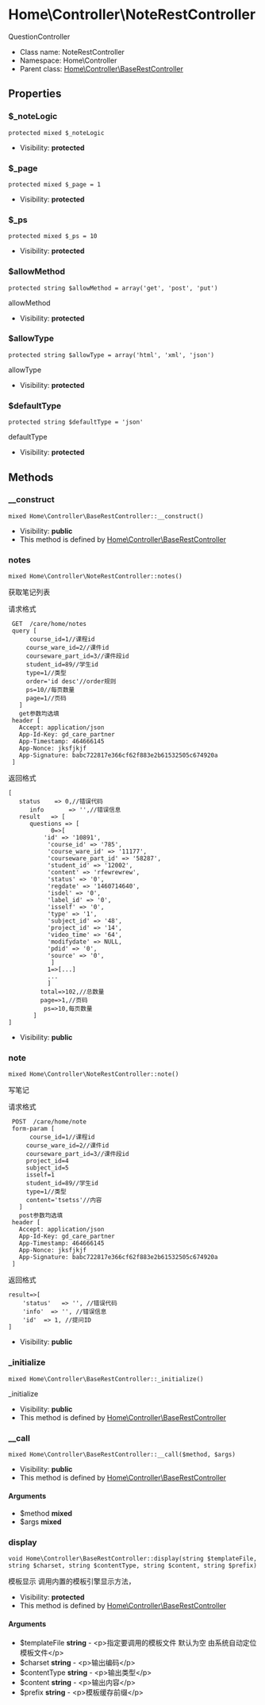 Home\Controller\NoteRestController
===============

QuestionController




* Class name: NoteRestController
* Namespace: Home\Controller
* Parent class: [Home\Controller\BaseRestController](Home-Controller-BaseRestController.md)





Properties
----------


### $_noteLogic

    protected mixed $_noteLogic





* Visibility: **protected**


### $_page

    protected mixed $_page = 1





* Visibility: **protected**


### $_ps

    protected mixed $_ps = 10





* Visibility: **protected**


### $allowMethod

    protected string $allowMethod = array('get', 'post', 'put')

allowMethod



* Visibility: **protected**


### $allowType

    protected string $allowType = array('html', 'xml', 'json')

allowType



* Visibility: **protected**


### $defaultType

    protected string $defaultType = 'json'

defaultType



* Visibility: **protected**


Methods
-------


### __construct

    mixed Home\Controller\BaseRestController::__construct()





* Visibility: **public**
* This method is defined by [Home\Controller\BaseRestController](Home-Controller-BaseRestController.md)




### notes 

    mixed Home\Controller\NoteRestController::notes()

获取笔记列表

请求格式
```
 GET  /care/home/notes
 query [
      course_id=1//课程id
     course_ware_id=2//课件id
     courseware_part_id=3//课件段id
     student_id=89//学生id
     type=1//类型
     order='id desc'//order规则
     ps=10//每页数量
     page=1//页码
   ]
   get参数均选填
 header [
   Accept: application/json
   App-Id-Key: gd_care_partner
   App-Timestamp: 464666145
   App-Nonce: jksfjkjf
   App-Signature: babc722817e366cf62f883e2b61532505c674920a
 ]
```
返回格式
```
[
   status    => 0,//错误代码
      info       => '',//错误信息
   result   => [
      questions => [
            0=>[
          'id' => '10891',
           'course_id' => '785',
           'course_ware_id' => '11177',
           'courseware_part_id' => '58287',
           'student_id' => '12002',
           'content' => 'rfewrewrew',
           'status' => '0',
           'regdate' => '1460714640',
           'isdel' => '0',
           'label_id' => '0',
           'isself' => '0',
           'type' => '1',
           'subject_id' => '48',
           'project_id' => '14',
           'video_time' => '64',
           'modifydate' => NULL,
           'pdid' => '0',
           'source' => '0',
            ]
           1=>[...]
           ...
           ]
         total=>102,//总数量
         page=>1,//页码
          ps=>10,每页数量
       ]
]
```

* Visibility: **public**




### note

    mixed Home\Controller\NoteRestController::note()

写笔记

请求格式
```
 POST  /care/home/note
 form-param [
      course_id=1//课程id
     course_ware_id=2//课件id
     courseware_part_id=3//课件段id
     project_id=4
     subject_id=5
     isself=1
     student_id=89//学生id
     type=1//类型
     content='tsetss'//内容
   ]
   post参数均选填
 header [
   Accept: application/json
   App-Id-Key: gd_care_partner
   App-Timestamp: 464666145
   App-Nonce: jksfjkjf
   App-Signature: babc722817e366cf62f883e2b61532505c674920a
 ]
```
返回格式
```
result=>[
    'status'   => '', //错误代码
    'info'  => '', //错误信息
    'id'  => 1, //提问ID
]
```

* Visibility: **public**




### _initialize

    mixed Home\Controller\BaseRestController::_initialize()

_initialize



* Visibility: **public**
* This method is defined by [Home\Controller\BaseRestController](Home-Controller-BaseRestController.md)




### __call

    mixed Home\Controller\BaseRestController::__call($method, $args)





* Visibility: **public**
* This method is defined by [Home\Controller\BaseRestController](Home-Controller-BaseRestController.md)


#### Arguments
* $method **mixed**
* $args **mixed**



### display

    void Home\Controller\BaseRestController::display(string $templateFile, string $charset, string $contentType, string $content, string $prefix)

模板显示 调用内置的模板引擎显示方法，



* Visibility: **protected**
* This method is defined by [Home\Controller\BaseRestController](Home-Controller-BaseRestController.md)


#### Arguments
* $templateFile **string** - &lt;p&gt;指定要调用的模板文件
默认为空 由系统自动定位模板文件&lt;/p&gt;
* $charset **string** - &lt;p&gt;输出编码&lt;/p&gt;
* $contentType **string** - &lt;p&gt;输出类型&lt;/p&gt;
* $content **string** - &lt;p&gt;输出内容&lt;/p&gt;
* $prefix **string** - &lt;p&gt;模板缓存前缀&lt;/p&gt;


